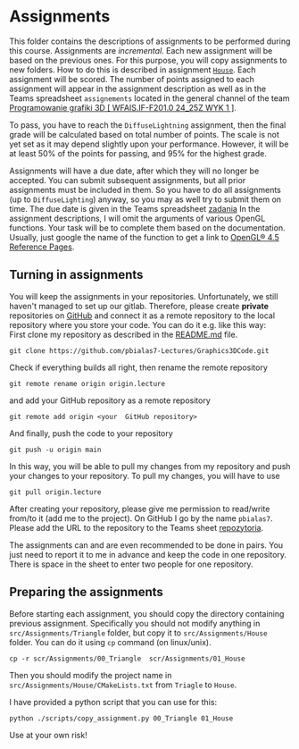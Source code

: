 # Assignments

This folder contains the descriptions of assignments to be performed during this course. Assignments are _incremental_.
Each new assignment will be based on the previous ones. For this purpose, you will copy assignments to new folders. How
to do this is described in assignment [`House`](01_House/README.md). Each assignment will be scored. The number of
points assigned to each assignment will appear in the assignment description as well as in the Teams
spreadsheet `assignements` 
located in the general channel of the
team [Programowanie grafiki 3D \[ WFAIS.IF-F201.0 24_25Z WYK 1 \]](https://teams.microsoft.com/l/team/19%3Afjrr4y3RP5dB96Ss6ngAdhglVVXsZhm4KPsFD4gKrCA1%40thread.tacv2/conversations?groupId=87aee928-3c6a-4e45-9422-fb132a26c77a&tenantId=eb0e26eb-bfbe-47d2-9e90-ebd2426dbceb).

To pass, you have to reach the `DiffuseLightning` assignment, then the final grade will be calculated based on total
number of points. The scale is not yet set as it may depend slightly upon your performance. However, it will be at least
50% of the points for passing, and 95% for the highest grade.

Assignments will have a due date, after which they will no longer be accepted.
You can submit subsequent assignments, but all prior assignments must be included in them.
So you have to do all assignments (up to `DiffuseLighting`) anyway, so you may as well try to submit them on time. The
due date is given in the Teams
spreadsheet [zadania](https://ujchmura.sharepoint.com/:x:/r/teams/Section_576780_1/Shared%20Documents/General/zadania.xlsx?d=w9cf9f3aa0a774913b6bf8f0454f89ae3&csf=1&web=1&e=bppEaG)
In the assignment descriptions, I will omit the arguments of various OpenGL functions. Your task will be to complete
them based on the documentation. Usually, just google the name of the function to get a link
to [OpenGL® 4.5 Reference Pages](https://www.khronos.org/registry/OpenGL-Refpages/gl4/).

## Turning in assignments

You will keep the assignments in your repositories. Unfortunately, we still haven't managed to set up our gitlab.
Therefore, please create **private** repositories on [GitHub](https://github.com/) and connect it
as a remote repository to the local repository where you store your code. You can do it e.g. like this
way:  
First clone my repository as described in the [README.md](../README.md) file.

```shell
git clone https://github.com/pbialas7-Lectures/Graphics3DCode.git
```

Check if everything builds all right, then rename the remote repository

```shell
git remote rename origin origin.lecture
```

and add your GitHub repository as a remote repository

```shell  
git remote add origin <your  GitHub repository>
```

And finally, push the code to your repository

```shell
git push -u origin main
```

In this way, you will be able to pull my changes from my repository and push your changes to your repository. To pull my
changes, you will have to use

```shell
git pull origin.lecture
```

After creating your repository, please give me permission to read/write from/to it (add me to the project). On GitHub
I go by the name `pbialas7`. Please add the URL to the repository to the Teams
sheet [repozytoria](https://ujchmura.sharepoint.com/:x:/r/teams/Section_576780_1/Shared%20Documents/General/repozytoria.xlsx?d=w07aa0e890b1c47158051ef78caa32cc0&csf=1&web=1&e=yKvHrk).

The assignments can and are even recommended to be done in pairs. You just need to report it to me in advance and keep
the code in one repository. There is space in the sheet to enter two people for one repository.

## Preparing the assignments

Before starting each assignment, you should copy the directory containing previous assignment. Specifically you should
not modify anything in `src/Assignments/Triangle` folder, but copy it to `src/Assignments/House`  folder. You can do it
using `cp` command (on linux/unix).

```shell
cp -r scr/Assignments/00_Triangle  scr/Assignments/01_House
```

Then you should modify the project name in `src/Assignments/House/CMakeLists.txt` from `Triagle` to `House`.

I have provided a python script that you can use for this:

```shell
python ./scripts/copy_assignment.py 00_Triangle 01_House
```

Use at your own risk!
